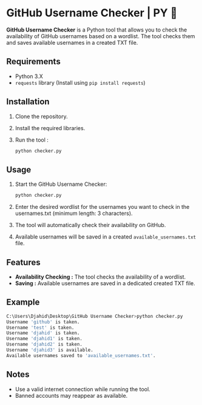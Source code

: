 # GitHub Username Checker | PY 🐍

**GitHub Username Checker** is a Python tool that allows you to check the availability of GitHub usernames based on a wordlist. The tool checks them and saves available usernames in a created TXT file.

## Requirements

- Python 3.X
- `requests` library (Install using `pip install requests`)

## Installation

1. Clone the repository.
2. Install the required libraries.
3. Run the tool :

    ```bash
    python checker.py
    ```

## Usage

1. Start the GitHub Username Checker:

    ```bash
    python checker.py
    ```

2. Enter the desired wordlist for the usernames you want to check in the usernames.txt (minimum length: 3 characters).

3. The tool will automatically check their availability on GitHub.

4. Available usernames will be saved in a created `available_usernames.txt` file.

## Features

- **Availability Checking :** The tool checks the availability of a wordlist.
- **Saving :** Available usernames are saved in a dedicated created TXT file.

## Example

```bash
C:\Users\Djahid\Desktop\GitHub Username Checker>python checker.py
Username 'github' is taken.
Username 'test' is taken.
Username 'djahid' is taken.
Username 'djahid1' is taken.
Username 'djahid2' is taken.
Username 'djahid3' is available.
Available usernames saved to 'available_usernames.txt'.
```

## Notes

- Use a valid internet connection while running the tool.
- Banned accounts may reappear as available.
